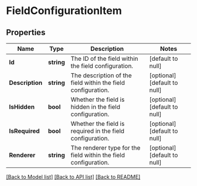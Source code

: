 # FieldConfigurationItem

## Properties
Name | Type | Description | Notes
------------ | ------------- | ------------- | -------------
**Id** | **string** | The ID of the field within the field configuration. | [default to null]
**Description** | **string** | The description of the field within the field configuration. | [optional] [default to null]
**IsHidden** | **bool** | Whether the field is hidden in the field configuration. | [optional] [default to null]
**IsRequired** | **bool** | Whether the field is required in the field configuration. | [optional] [default to null]
**Renderer** | **string** | The renderer type for the field within the field configuration. | [optional] [default to null]

[[Back to Model list]](../README.md#documentation-for-models) [[Back to API list]](../README.md#documentation-for-api-endpoints) [[Back to README]](../README.md)

